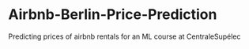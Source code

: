# Airbnb-Berlin-Price-Prediction
Predicting prices of airbnb rentals for an ML course at CentraleSupélec
